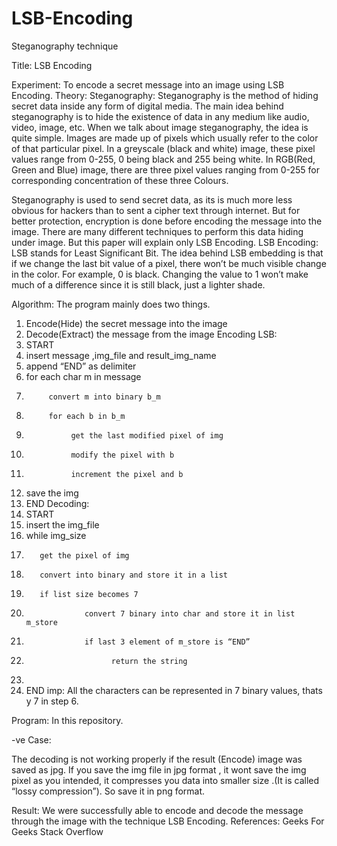 # LSB-Encoding
Steganography technique

Title:  LSB Encoding

Experiment: To encode a secret message into an image using LSB Encoding.
Theory:
Steganography:
Steganography is the method of hiding secret data inside any form of digital media. The main idea behind steganography is to hide the existence of data in any medium like audio, video, image, etc. When we talk about image steganography, the idea is quite simple. Images are made up of pixels which usually refer to the color of that particular pixel. 
In a greyscale (black and white) image, these pixel values range from 0-255, 0 being black and 255 being white.
In RGB(Red, Green and Blue) image, there are three pixel values ranging from 0-255 for corresponding concentration of these three Colours.

Steganography is used to send secret data, as its is much more less obvious for hackers than to sent a cipher text through internet. But for better protection,  encryption is done before encoding the message into the image. There are many different techniques to perform this data hiding under image. But this paper will explain only LSB Encoding.
LSB Encoding:
LSB stands for Least Significant Bit. The idea behind LSB embedding is that if we change the last bit value of a pixel, there won’t be much visible change in the color. For example, 0 is black. Changing the value to 1 won’t make much of a difference since it is still black, just a lighter shade.






Algorithm:
The program mainly does two things. 
1.	Encode(Hide) the secret message into the image
2.	Decode(Extract) the message from the image
       Encoding LSB:
1.	START
2.	insert message ,img_file and result_img_name
3.	append “END” as delimiter 
4.	for each char m in message
5.	        convert m into binary b_m
6.	        for each b in b_m
7.	             get the last modified pixel of img
8.	             modify the pixel with b
9.	             increment the pixel and b
10.	save the img
11.	END 
Decoding:
1.	START
2.	insert the img_file 
3.	while img_size
4.	      get the pixel of img
5.	      convert into binary and store it in a list
6.	      if list size becomes 7
7.	                convert 7 binary into char and store it in list m_store
8.	                if last 3 element of m_store is “END”
9.	                      return the string
10.	                
11.	END
imp: All the characters can be represented in 7 binary values, thats y 7 in step 6.




Program:
In this repository.



-ve Case: 
 
 
The decoding is not working properly  if the result (Encode) image was saved as jpg.
If you save the img file in jpg format , it wont save the img pixel as you intended, it compresses you data into smaller size .(It is called “lossy compression”).
So save it in png format.

Result:
 We were successfully able to encode and decode the message through the image with the technique LSB Encoding.
References:
Geeks For Geeks 
Stack Overflow

